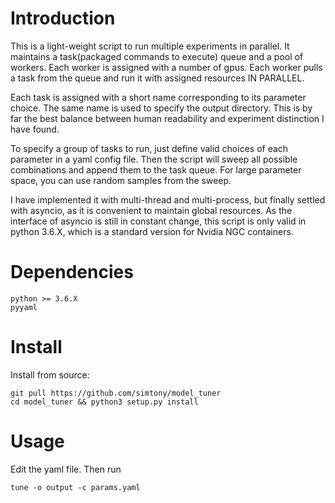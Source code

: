 # Introduction

This is a light-weight script to run multiple experiments in parallel. 
It maintains a task(packaged commands to execute) queue and a pool of workers. 
Each worker is assigned with a number of gpus.
Each worker pulls a task from the queue and run it with assigned resources IN PARALLEL. 

Each task is assigned with a short name corresponding to its parameter choice. The same name is used
to specify the output directory. 
This is by far the best balance between human readability and experiment distinction I have found.

To specify a group of tasks to run, just define valid choices of each parameter in a yaml config file. 
Then the script will sweep all possible combinations and append them to the task queue. 
For large parameter space, you can use random samples from the sweep.
 
I have implemented it with multi-thread and multi-process, but finally settled with asyncio, 
as it is convenient to maintain global resources. 
As the interface of asyncio is still in constant change, this script is only
valid in python 3.6.X, which is a standard version for Nvidia NGC containers. 

# Dependencies
```
python >= 3.6.X
pyyaml
```
# Install
Install from source:
```
git pull https://github.com/simtony/model_tuner
cd model_tuner && python3 setup.py install
```

# Usage
Edit the yaml file. Then run
```
tune -o output -c params.yaml
```   
